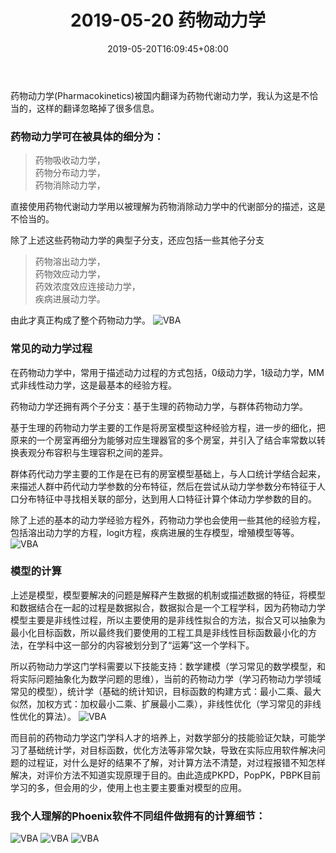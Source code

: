 ﻿---
title: "2019-05-20 药物动力学"
date: 2019-05-20T16:09:45+08:00
draft: false
---

药物动力学(Pharmacokinetics)被国内翻译为药物代谢动力学，我认为这是不恰当的，这样的翻译忽略掉了很多信息。

### 药物动力学可在被具体的细分为：

> 药物吸收动力学，  
> 药物分布动力学，  
> 药物消除动力学，  

直接使用药物代谢动力学用以被理解为药物消除动力学中的代谢部分的描述，这是不恰当的。

除了上述这些药物动力学的典型子分支，还应包括一些其他子分支

> 药物溶出动力学，  
> 药物效应动力学，  
> 药效浓度效应连接动力学，  
> 疾病进展动力学。  

由此才真正构成了整个药物动力学。
![VBA](/images/20190520/1.png)

### 常见的动力学过程
在药物动力学中，常用于描述动力过程的方式包括，0级动力学，1级动力学，MM式非线性动力学，这是最基本的经验方程。

药物动力学还拥有两个子分支：基于生理的药物动力学，与群体药物动力学。

基于生理的药物动力学主要的工作是将房室模型这种经验方程，进一步的细化，把原来的一个房室再细分为能够对应生理器官的多个房室，并引入了结合率常数以转换表观分布容积与生理容积之间的差异。

群体药代动力学主要的工作是在已有的房室模型基础上，与人口统计学结合起来，来描述人群中药代动力学参数的分布特征，然后在尝试从动力学参数分布特征于人口分布特征中寻找相关联的部分，达到用人口特征计算个体动力学参数的目的。

除了上述的基本的动力学经验方程外，药物动力学也会使用一些其他的经验方程，包括溶出动力学的方程，logit方程，疾病进展的生存模型，增殖模型等等。
![VBA](/images/20190520/2.png)

### 模型的计算
上述是模型，模型要解决的问题是解释产生数据的机制或描述数据的特征，将模型和数据结合在一起的过程是数据拟合，数据拟合是一个工程学科，因为药物动力学模型主要是非线性过程，所以主要使用的是非线性拟合的方法，拟合又可以抽象为最小化目标函数，所以最终我们要使用的工程工具是非线性目标函数最小化的方法，在学科中这一部分的内容被划分到了“运筹”这一个学科下。

所以药物动力学这门学科需要以下技能支持：数学建模（学习常见的数学模型，和将实际问题抽象化为数学问题的思维），当前的药物动力学（学习药物动力学领域常见的模型），统计学（基础的统计知识，目标函数的构建方式：最小二乘、最大似然，加权方式：加权最小二乘、扩展最小二乘），非线性优化（学习常见的非线性优化的算法）。
![VBA](/images/20190520/3.png)

而目前的药物动力学这门学科人才的培养上，对数学部分的技能验证欠缺，可能学习了基础统计学，对目标函数，优化方法等非常欠缺，导致在实际应用软件解决问题的过程证，对什么是好的结果不了解，对计算方法不清楚，对过程报错不知怎样解决，对评价方法不知道实现原理于目的。由此造成PKPD，PopPK，PBPK目前学习的多，但会用的少，使用上也主要主要重对模型的应用。

### 我个人理解的Phoenix软件不同组件做拥有的计算细节：
![VBA](/images/20190520/4.png)
![VBA](/images/20190520/5.png)
![VBA](/images/20190520/6.png)

